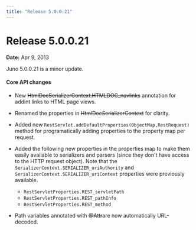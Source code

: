 ```yaml
---
title: "Release 5.0.0.21"
---
```


# Release 5.0.0.21

**Date:** Apr 9, 2013

Juno 5.0.0.21 is a minor update.

#### Core API changes

- New ~~HtmlDocSerializerContext.HTMLDOC_navlinks~~ annotation for addint links to HTML page views.

- Renamed the properties in ~~HtmlDocSerializerContext~~ for clarity.

- Added new `RestServlet.addDefaultProperties(ObjectMap,RestRequest)` method for programatically adding properties to the property map per request.

- Added the following new properties in the properties map to make them easily available to serializers and parsers (since they don't have access to the HTTP request object). Note that the `SerializerContext.SERIALIZER_uriAuthority` and `SerializerContext.SERIALIZER_uriContext` properties were previously available.
  - `RestServletProperties.REST_servletPath`
  - `RestServletProperties.REST_pathInfo`
  - `RestServletProperties.REST_method`

- Path variables annotated with ~~@Attr~~are now automatically URL-decoded.

